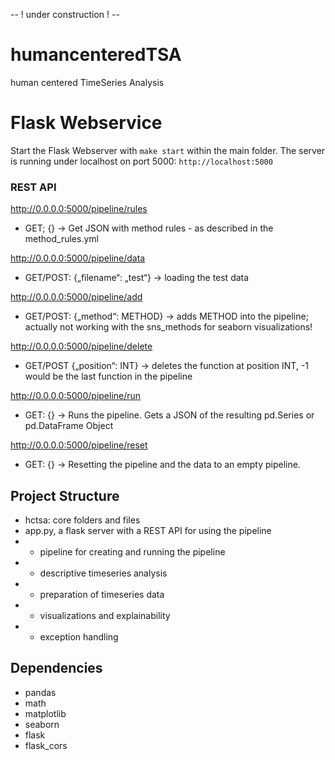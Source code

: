-- ! under construction ! --

# humancenteredTSA
human centered TimeSeries Analysis

# Flask Webservice
Start the Flask Webserver with `make start` within the main folder. 
The server is running under localhost on port 5000: `http://localhost:5000`

### REST API

http://0.0.0.0:5000/pipeline/rules
- GET; {} -> Get JSON with method rules - as described in the method_rules.yml

http://0.0.0.0:5000/pipeline/data
- GET/POST: {„filename“: „test“} -> loading the test data

http://0.0.0.0:5000/pipeline/add
- GET/POST: {„method“: METHOD} -> adds METHOD into the pipeline; actually not working with the sns_methods for seaborn visualizations!

http://0.0.0.0:5000/pipeline/delete
 - GET/POST {„position“: INT} -> deletes the function at position INT, -1 would be the last function in the pipeline

http://0.0.0.0:5000/pipeline/run
- GET: {} -> Runs the pipeline. Gets a JSON of the resulting pd.Series or pd.DataFrame Object

http://0.0.0.0:5000/pipeline/reset
- GET: {} -> Resetting the pipeline and the data to an empty pipeline.


## Project Structure
- hctsa: core folders and files
- app.py, a flask server with a REST API for using the pipeline
- - pipeline for creating and running the pipeline
- - descriptive timeseries analysis
- - preparation of timeseries data
- - visualizations and explainability
- - exception handling

## Dependencies
- pandas
- math
- matplotlib
- seaborn
- flask
- flask_cors
